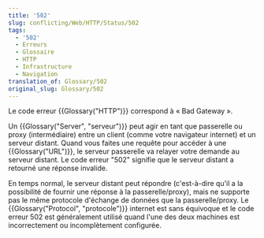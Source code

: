 ```yaml
---
title: '502'
slug: conflicting/Web/HTTP/Status/502
tags:
  - '502'
  - Erreurs
  - Glossaire
  - HTTP
  - Infrastructure
  - Navigation
translation_of: Glossary/502
original_slug: Glossary/502
---
```

Le code erreur {{Glossary("HTTP")}} correspond à « Bad Gateway ».

Un {{Glossary("Server", "serveur")}} peut agir en tant que passerelle ou proxy (intermédiaire) entre un client (comme votre navigateur internet) et un serveur distant. Quand vous faites une requête pour accéder à une {{Glossary("URL")}}, le serveur passerelle va relayer votre demande au serveur distant. Le code erreur "502" signifie que le serveur distant a retourné une réponse invalide.

En temps normal, le serveur distant peut répondre (c'est-à-dire qu'il a la possibilité de fournir une réponse à la passerelle/proxy), mais ne supporte pas le même protocole d'échange de données que la passerelle/proxy. Le {{Glossary("Protocol", "protocole")}} internet est sans équivoque et le code erreur 502 est généralement utilisé quand l'une des deux machines est incorrectement ou incomplètement configurée.
